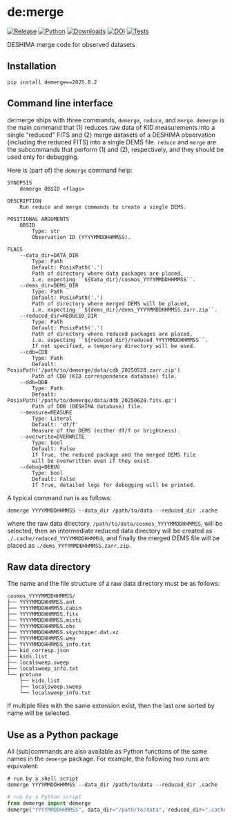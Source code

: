 # de:merge

[![Release](https://img.shields.io/pypi/v/demerge?label=Release&color=cornflowerblue&style=flat-square)](https://pypi.org/project/demerge/)
[![Python](https://img.shields.io/pypi/pyversions/demerge?label=Python&color=cornflowerblue&style=flat-square)](https://pypi.org/project/demerge/)
[![Downloads](https://img.shields.io/pypi/dm/demerge?label=Downloads&color=cornflowerblue&style=flat-square)](https://pepy.tech/project/demerge)
[![DOI](https://img.shields.io/badge/DOI-10.5281/zenodo.10015892-cornflowerblue?style=flat-square)](https://doi.org/10.5281/zenodo.10015892)
[![Tests](https://img.shields.io/github/actions/workflow/status/deshima-dev/demerge/tests.yaml?label=Tests&style=flat-square)](https://github.com/deshima-dev/demerge/actions)

DESHIMA merge code for observed datasets

## Installation

```shell
pip install demerge==2025.8.2
```

## Command line interface

de:merge ships with three commands, `demerge`, `reduce`, and `merge`.
`demerge` is the main command that (1) reduces raw data of KID measurements into a single "reduced" FITS and (2) merge datasets of a DESHIMA observation (including the reduced FITS) into a single DEMS file.
`reduce` and `merge` are the subcommands that perform (1) and (2), respectively, and they should be used only for debugging.

Here is (part of) the `demerge` command help:
```plaintext
SYNOPSIS
    demerge OBSID <flags>

DESCRIPTION
    Run reduce and merge commands to create a single DEMS.

POSITIONAL ARGUMENTS
    OBSID
        Type: str
        Observation ID (YYYYMMDDHHMMSS).

FLAGS
    --data_dir=DATA_DIR
        Type: Path
        Default: PosixPath('.')
        Path of directory where data packages are placed,
        i.e. expecting ``${data_dir}/cosmos_YYYYMMDDHHMMSS``.
    --dems_dir=DEMS_DIR
        Type: Path
        Default: PosixPath('.')
        Path of directory where merged DEMS will be placed,
        i.e. expecting ``${dems_dir}/dems_YYYYMMDDHHMMSS.zarr.zip``.
    --reduced_dir=REDUCED_DIR
        Type: Path
        Default: PosixPath('.')
        Path of directory where reduced packages are placed,
        i.e. expecting ``${reduced_dir}/reduced_YYYYMMDDHHMMSS``.
        If not specified, a temporary directory will be used.
    --cdb=CDB
        Type: Path
        Default: PosixPath('/path/to/demerge/data/cdb_20250528.zarr.zip')
        Path of CDB (KID correspondence database) file.
    --ddb=DDB
        Type: Path
        Default: PosixPath('/path/to/demerge/data/ddb_20250628.fits.gz')
        Path of DDB (DESHIMA database) file.
    --measure=MEASURE
        Type: Literal
        Default: 'df/f'
        Measure of the DEMS (either df/f or brightness).
    --overwrite=OVERWRITE
        Type: bool
        Default: False
        If True, the reduced package and the merged DEMS file
        will be overwritten even if they exist.
    --debug=DEBUG
        Type: bool
        Default: False
        If True, detailed logs for debugging will be printed.
```

A typical command run is as follows:
```shell
demerge YYYYMMDDHHMMSS --data_dir /path/to/data --reduced_dir .cache
```
where the raw data directory, `/path/to/data/cosmos_YYYYMMDDHHMMSS`, will be selected, then an intermediate reduced data directory will be created as `./.cache/reduced_YYYYMMDDHHMMSS`, and finally the merged DEMS file will be placed as `./dems_YYYYMMDDHHMMSS.zarr.zip`.

## Raw data directory

The name and the file structure of a raw data directory must be as follows:

```plaintext
cosmos_YYYYMMDDHHMMSS/
├── YYYYMMDDHHMMSS.ant
├── YYYYMMDDHHMMSS.cabin
├── YYYYMMDDHHMMSS.fits
├── YYYYMMDDHHMMSS.misti
├── YYYYMMDDHHMMSS.obs
├── YYYYMMDDHHMMSS.skychopper.dat.xz
├── YYYYMMDDHHMMSS.wea
├── YYYYMMDDHHMMSS_info.txt
├── kid_corresp.json
├── kids.list
├── localsweep.sweep
├── localsweep_info.txt
└── pretune
    ├── kids.list
    ├── localsweep.sweep
    └── localsweep_info.txt
```

If multiple files with the same extension exist, then the last one sorted by name will be selected.

## Use as a Python package

All (sub)commands are also available as Python functions of the same names in the `demerge` package.
For example, the following two runs are equivalent:

```shell
# run by a shell script
demerge YYYYMMDDHHMMSS --data_dir /path/to/data --reduced_dir .cache
```

```python
# run by a Python script
from demerge import demerge
demerge("YYYYMMDDHHMMSS", data_dir="/path/to/data", reduced_dir=".cache")
```
